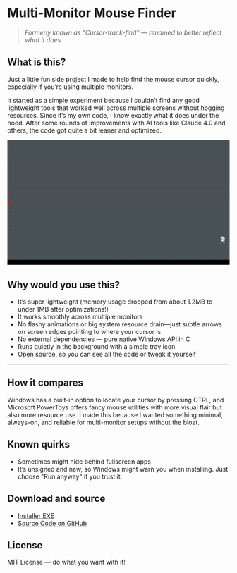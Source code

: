 # Multi-Monitor Mouse Finder

> *Formerly known as "Cursor-track-find" — renamed to better reflect what it does.*


## What is this?

Just a little fun side project I made to help find the mouse cursor quickly, especially if you’re using multiple monitors. 

It started as a simple experiment because I couldn’t find any good lightweight tools that worked well across multiple screens without hogging resources. Since it’s my own code, I know exactly what it does under the hood. After some rounds of improvements with AI tools like Claude 4.0 and others, the code got quite a bit leaner and optimized.

![Demo](demo/Cursor_Find_and_Track_demo.gif)


## Why would you use this?

* It’s super lightweight (memory usage dropped from about 1.2MB to under 1MB after optimizations!)
* It works smoothly across multiple monitors
* No flashy animations or big system resource drain—just subtle arrows on screen edges pointing to where your cursor is
* No external dependencies — pure native Windows API in C
* Runs quietly in the background with a simple tray icon
* Open source, so you can see all the code or tweak it yourself

---

## How it compares

Windows has a built-in option to locate your cursor by pressing CTRL, and Microsoft PowerToys offers fancy mouse utilities with more visual flair but also more resource use. I made this because I wanted something minimal, always-on, and reliable for multi-monitor setups without the bloat.

## Known quirks

* Sometimes might hide behind fullscreen apps
* It’s unsigned and new, so Windows might warn you when installing. Just choose "Run anyway" if you trust it.

## Download and source

* [Installer EXE](https://github.com/inspiringsource/Multi-Monitor-Mouse-Finder/releases/download/v1.2.1/Multi-Monitor-Mouse-Finder-Setup1.2.1.exe)
* [Source Code on GitHub](https://github.com/inspiringsource/Multi-Monitor-Mouse-Finder/archive/refs/tags/v1.2.1.zip)

## License

MIT License — do what you want with it!
